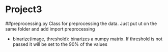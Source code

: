 # Project3

##preprocessing.py
Class for preprocessing the data. Just put ut on the same folder and add
import preprocessing

- binarize(image, threshold): binarizes a numpy matrix. If threshold is not passed it will be set to the 90% of the values
